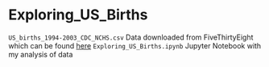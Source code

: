 # Exploring_US_Births
`US_births_1994-2003_CDC_NCHS.csv` Data downloaded from FiveThirtyEight which can be found [here](https://raw.githubusercontent.com/fivethirtyeight/data/master/births/US_births_1994-2003_CDC_NCHS.csv)
`Exploring_US_Births.ipynb` Jupyter Notebook with my analysis of data
